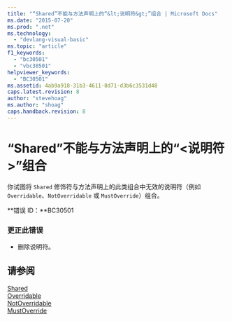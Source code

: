 ```yaml
---
title: "“Shared”不能与方法声明上的“&lt;说明符&gt;”组合 | Microsoft Docs"
ms.date: "2015-07-20"
ms.prod: ".net"
ms.technology: 
  - "devlang-visual-basic"
ms.topic: "article"
f1_keywords: 
  - "bc30501"
  - "vbc30501"
helpviewer_keywords: 
  - "BC30501"
ms.assetid: 4ab9a918-31b3-4611-8d71-d3b6c3531d48
caps.latest.revision: 8
author: "stevehoag"
ms.author: "shoag"
caps.handback.revision: 8
---
```

# “Shared”不能与方法声明上的“&lt;说明符&gt;”组合
你试图将 `Shared` 修饰符与方法声明上的此类组合中无效的说明符（例如 `Overridable`、`NotOverridable` 或 `MustOverride`）组合。  
  
 **错误 ID：**BC30501  
  
### 更正此错误  
  
-   删除说明符。  
  
## 请参阅  
 [Shared](../../visual-basic/language-reference/modifiers/shared.md)   
 [Overridable](../../visual-basic/language-reference/modifiers/overridable.md)   
 [NotOverridable](../../visual-basic/language-reference/modifiers/notoverridable.md)   
 [MustOverride](../../visual-basic/language-reference/modifiers/mustoverride.md)